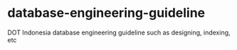 # database-engineering-guideline
DOT Indonesia database engineering guideline such as designing, indexing, etc
